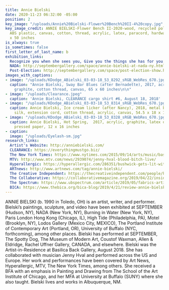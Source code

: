```yaml
---
title: Annie Bielski
date: 2020-11-23 06:32:00 -05:00
position: 2
key_image: "/uploads/Annie%20Bielski-Flower%20Bench%20II-4%20copy.jpg"
key_image_credit: ANNIE BIELSKI-Flower Bench II-2020-wood, recycled polyester batting,
  ABS plastic, canvas, cotton, thread, acrylic, latex, paracord, hardware-14.5 x 47
  x 50 inches
is_always: true
is_sometimes: false
first_letter_of_last_name: b
exhibition_links:
  Recognize you when she sees you, Give you the things she has for you.: http://septembergallery.com/space/recognize-you-when-she-sees-you-give-you-the-thing-she-has-for-you.html
  NADA: http://septembergallery.com/space/annie-bielski-at-nada-ny.html
  Post-Election: http://septembergallery.com/space/post-election-show.html
images_with_captions:
- image: "/uploads/KDodge_ABielski_03-03-18_53_8292_sRGB_WebRes_670.jpg"
  caption: "Annie Bielski, Sway Bar Blues (after Bernadette), 2017, acrylic, wax,
    graphite, cotton thread, canvas, 65 x 60 inches\n\n"
- image: "/uploads/Clearance.jpeg"
  caption: 'Annie Bielski, CLEARANCE cargo shirt #6, August 18, 2018'
- image: "/uploads/KDodge_ABielski_03-03-18_53_8314_sRGB_WebRes_670.jpg"
  caption: Annie Bielski, Ice cream licker (after Nancy), 2018, metal brochure rack,
    silk, extension cord, cotton thread, acrylic, canvas, 54.5 x 18 x 14 inches
- image: "/uploads/KDodge_ABielski_03-03-18_53_8328_sRGB_WebRes_670.jpg"
  caption: Annie Bielski, Hot Spring,  2017, acrylic, graphite, latex on Arches cold
    pressed paper, 12 x 16 inches
- caption: 
  image: "/uploads/Eyelash-sm.jpg"
research_links:
  Artist's Website: http://anniebielski.com/
  CLEARANCE: https://everythingmustgo.biz/
  The New York Times: https://www.nytimes.com/2015/09/14/arts/music/basilica-soundscape-a-festival-of-pop-punk-and-so-much-else.html
  MTV: http://www.mtv.com/news/2939074/jenny-hval-blood-bitch-live/
  Hyperallergic: https://hyperallergic.com/286351/bushwick-gets-lit-with-a-show-of-sculptural-lamps/
  ARTnews: http://www.artnews.com/tag/annie-bielski/
  The Creative Independent: https://thecreativeindependent.com/people/how-to-organize-and-host-a-small-budget-event/
  The Collaborative: https://collaborativemagazine.org/2019/04/22/inside-the-performance-annie-bielski-and-zia-anger/
  The Spectrum: https://www.ubspectrum.com/article/2019/05/fabrics-artifacts-and-nostalgia
  BICA: https://www.thebica.org/bica-blog/2019/4/21/review-annie-bielski-at-buffalo-arts-studio
---
```


ANNIE BIELSKI (b. 1990 in Toledo, OH) is an artist, writer, and performer. Bielski’s paintings, sculpture, and video have been exhibited at SEPTEMBER (Hudson, NY), NADA (New York, NY), Burning in Water (New York, NY), Paris London Hong Kong (Chicago, IL), High Tide (Philadelphia, PA), Motel (Brooklyn, NY), Lodos Gallery (Mexico City, MEXICO), The Portland Institute of Contemporary Art (Portland, OR), University of Buffalo (NYC, forthcoming), among other places. Bielski has performed at SEPTEMBER, The Spotty Dog, The Museum of Modern Art, Coustof Waxman, Allen & Eldridge, Rachel Uffner Gallery, CANADA, and elsewhere. Bielski was the Artist-in-Residence at Basilica Back Gallery, August 2018. She has collaborated with musician Jenny Hval and performed across the US and Europe. Her work and performances have been covered by Art News, Hyperallergic, MTV, The New York Times, among others. She received a BFA with an emphasis in Painting and Drawing from The School of the Art Institute of Chicago, and her MFA at University at Buffalo (SUNY) where she also taught. Bielski lives and works in Albuquerque, NM. 
